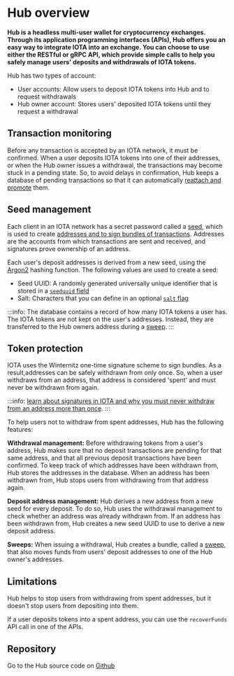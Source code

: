 # Hub overview

**Hub is a headless multi-user wallet for cryptocurrency exchanges. Through its application programming interfaces (APIs), Hub offers you an easy way to integrate IOTA into an exchange. You can choose to use either the RESTful or gRPC API, which provide simple calls to help you safely manage users' deposits and withdrawals of IOTA tokens.**

Hub has two types of account:

* User accounts: Allow users to deposit IOTA tokens into Hub and to request withdrawals
* Hub owner account: Stores users' deposited IOTA tokens until they request a withdrawal

## Transaction monitoring

Before any transaction is accepted by an IOTA network, it must be confirmed. When a user deposits IOTA tokens into one of their addresses, or when the Hub owner issues a withdrawal, the transactions may become stuck in a pending state. So, to avoid delays in confirmation, Hub keeps a database of pending transactions so that it can automatically [reattach and promote](root://dev-essentials/0.1/concepts/reattach-rebroadcast-promote.md) them.

## Seed management

Each client in an IOTA network has a secret password called a [seed](root://getting-started/0.1/introduction/what-is-a-seed.md), which is used to create [addresses and to sign bundles of transactions](root://dev-essentials/0.1/concepts/addresses-and-signatures.md). Addresses are the accounts from which transactions are sent and received, and signatures prove ownership of an address.

Each user's deposit addresses is derived from a new seed, using the [Argon2](https://www.argon2.com/) hashing function. The following values are used to create a seed:

* Seed UUID: A randomly generated universally unique identifier that is stored in a [`seeduuid` field](../references/database-tables.md#user_account)
* Salt: Characters that you can define in an optional [`salt` flag](../references/command-line-flags.md)

:::info:
The database contains a record of how many IOTA tokens a user has. The IOTA tokens are not kept on the user's addresses. Instead, they are transferred to the Hub owners address during a [sweep](../concepts/sweeps.md).
:::

## Token protection

IOTA uses the Winternitz one-time signature scheme to sign bundles. As a result,addresses can be safely withdrawn from only once. So, when a user withdraws from an address, that address is considered 'spent' and must never be withdrawn from again.

:::info:
[learn about signatures in IOTA and why you must never withdraw from an address more than once](root://dev-essentials/0.1/concepts/addresses-and-signatures.md#address-reuse).
:::

To help users not to withdraw from spent addresses, Hub has the following features:

**Withdrawal management:** Before withdrawing tokens from a user's address, Hub makes sure that no deposit transactions are pending for that same address, and that all previous deposit transactions have been confirmed. To keep track of which addresses have been withdrawn from, Hub stores the addresses in the database. When an address has been withdrawn from, Hub stops users from withdrawing from that address again.
 
**Deposit address management:** Hub derives a new address from a new seed for every deposit. To do so, Hub uses the withdrawal management to check whether an address was already withdrawn from. If an address has been withdrawn from, Hub creates a new seed UUID to use to derive a new deposit address.

**Sweeps:** When issuing a withdrawal, Hub creates a bundle, called a [sweep](../concepts/sweeps.md), that also moves funds from users' deposit addresses to one of the Hub owner's addresses.

## Limitations

Hub helps to stop users from withdrawing from spent addresses, but it doesn't stop users from depositing into them.

If a user deposits tokens into a spent address, you can use the `recoverFunds` API call in one of the APIs.

## Repository

Go to the Hub source code on [Github](https://github.com/iotaledger/hub)
